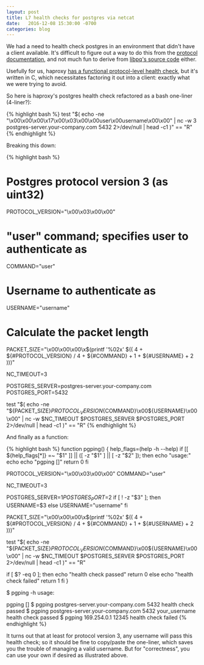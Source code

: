 ```yaml
---
layout: post
title: L7 health checks for postgres via netcat
date:   2016-12-08 15:30:00 -0700
categories: blog
---
```


We had a need to health check postgres in an environment that didn't have a client available. It's difficult to figure out a way to do this from the [protocol documentation](https://www.postgresql.org/docs/9.6/static/protocol-overview.html#PROTOCOL-MESSAGE-CONCEPTS), and not much fun to derive from [libpq's source code](https://github.com/postgres/postgres/tree/master/src/interfaces/libpq) either.

Usefully for us, haproxy [has a functional protocol-level health check](https://github.com/haproxy/haproxy/blob/master/src/cfgparse.c#L4864-L4923), but it's written in C, which necessitates factoring it out into a client: exactly what we were trying to avoid.

So here is haproxy's postgres health check refactored as a bash one-liner (4-liner?):

{% highlight bash %}
test "$(
  echo -ne "\x00\x00\x00\x17\x00\x03\x00\x00user\x00username\x00\x00" |
  nc -w 3 postgres-server.your-company.com 5432 2>/dev/null | head -c1
)" == "R"
{% endhighlight %}

Breaking this down:

{% highlight bash %}
# Postgres protocol version 3 (as uint32)
PROTOCOL_VERSION="\x00\x03\x00\x00"
# "user" command; specifies user to authenticate as
COMMAND="user"
# Username to authenticate as
USERNAME="username"

# Calculate the packet length
PACKET_SIZE="\x00\x00\x00\x$(printf '%02x' $((
  4 +
  ${#PROTOCOL_VERSION} / 4 +
  ${#COMMAND} +
  1 +
  ${#USERNAME} +
  2
)))"

NC_TIMEOUT=3

POSTGRES_SERVER=postgres-server.your-company.com
POSTGRES_PORT=5432


test "$(
  echo -ne "${PACKET_SIZE}${PROTOCOL_VERSION}${COMMAND}\x00${USERNAME}\x00\x00" |
  nc -w $NC_TIMEOUT $POSTGRES_SERVER $POSTGRES_PORT 2>/dev/null | head -c1
)" == "R"
{% endhighlight %}

And finally as a function:

{% highlight bash %}
function pgping() {
  help_flags=(help -h --help)
  if [[ ${help_flags[*]} =~ "$1" ]] || ([ -z "$1" ] || [ -z "$2" ]); then
    echo "usage:"
    echo
    echo "pgping <server> <port> [<username>]"
    return 0
  fi

  PROTOCOL_VERSION="\x00\x03\x00\x00"
  COMMAND="user"

  NC_TIMEOUT=3

  POSTGRES_SERVER=$1
  POSTGRES_PORT=$2
  if [ ! -z "$3" ]; then
    USERNAME=$3
  else
    USERNAME="username"
  fi

  PACKET_SIZE="\x00\x00\x00\x$(printf '%02x' $((
    4 +
    ${#PROTOCOL_VERSION} / 4 +
    ${#COMMAND} +
    1 +
    ${#USERNAME} +
    2
  )))"

  test "$(
    echo -ne "${PACKET_SIZE}${PROTOCOL_VERSION}${COMMAND}\x00${USERNAME}\x00\x00" |
    nc -w $NC_TIMEOUT $POSTGRES_SERVER $POSTGRES_PORT 2>/dev/null | head -c1
  )" == "R"

  if [ $? -eq 0 ]; then
    echo "health check passed"
    return 0
  else
    echo "health check failed"
    return 1
  fi
}

$ pgping -h
usage:

pgping <server> <port> [<username>]
$ pgping postgres-server.your-company.com 5432
health check passed
$ pgping postgres-server.your-company.com 5432 your_username
health check passed
$ pgping 169.254.0.1 12345
health check failed
{% endhighlight %}

It turns out that at least for protocol version 3, any username will pass this health check; so it should be fine to copy/paste the one-liner, which saves you the trouble of managing a valid username. But for "correctness", you can use your own if desired as illustrated above.
